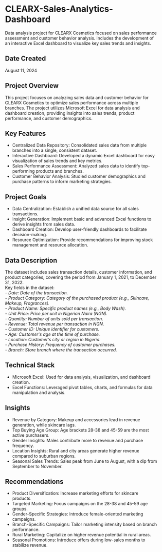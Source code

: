 # CLEARX-Sales-Analytics-Dashboard
Data analysis project for CLEARX Cosmetics focused on sales performance assessment and customer behavior analysis. Includes the development of an interactive Excel dashboard to visualize key sales trends and insights.

## Date Created
August 11, 2024

## Project Overview
This project focuses on analyzing sales data and customer behavior for CLEARX Cosmetics to optimize sales performance across multiple branches. The project utilizes Microsoft Excel for data analysis and dashboard creation, providing insights into sales trends, product performance, and customer demographics.

## Key Features
- Centralized Data Repository: Consolidated sales data from multiple branches into a single, consistent dataset.
- Interactive Dashboard: Developed a dynamic Excel dashboard for easy visualization of sales trends and key metrics.
- Sales Performance Assessment: Analyzed sales data to identify top-performing products and branches.
- Customer Behavior Analysis: Studied customer demographics and purchase patterns to inform marketing strategies.

## Project Goals
- Data Centralization: Establish a unified data source for all sales transactions.
- Insight Generation: Implement basic and advanced Excel functions to derive insights from sales data.
- Dashboard Creation: Develop user-friendly dashboards to facilitate decision-making.
- Resource Optimization: Provide recommendations for improving stock management and resource allocation.

## Data Description
The dataset includes sales transaction details, customer information, and product categories, covering the period from January 1, 2021, to December 31, 2022.        
Key fields in the dataset:       
_- Date: Date of the transaction._    
_- Product Category: Category of the purchased product (e.g., Skincare, Makeup, Fragrances)._     
_- Product Name: Specific product names (e.g., Body Wash)._    
_- Unit Price: Price per unit in Nigerian Naira (NGN)._    
_- Quantity: Number of units sold per transaction._    
_- Revenue: Total revenue per transaction in NGN._     
_- Customer ID: Unique identifier for customers._      
_- Age: Customer's age at the time of purchase._      
_- Location: Customer’s city or region in Nigeria._      
_- Purchase History: Frequency of customer purchases._      
_- Branch: Store branch where the transaction occurred._     

## Technical Stack
- Microsoft Excel: Used for data analysis, visualization, and dashboard creation.
- Excel Functions: Leveraged pivot tables, charts, and formulas for data manipulation and analysis.

## Insights
- Revenue by Category: Makeup and accessories lead in revenue generation, while skincare lags.
- Top Buying Age Group: Age brackets 28-38 and 45-59 are the most active purchasers.
- Gender Insights: Males contribute more to revenue and purchase frequency.
- Location Insights: Rural and city areas generate higher revenue compared to suburban regions.
- Seasonal Sales Trends: Sales peak from June to August, with a dip from September to November.

## Recommendations
- Product Diversification: Increase marketing efforts for skincare products.
- Targeted Marketing: Focus campaigns on the 28-38 and 45-59 age groups.
- Gender-Specific Strategies: Introduce female-oriented marketing campaigns.
- Branch-Specific Campaigns: Tailor marketing intensity based on branch performance.
- Rural Marketing: Capitalize on higher revenue potential in rural areas.
- Seasonal Promotions: Introduce offers during low-sales months to stabilize revenue.
